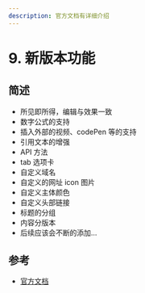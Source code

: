 ```yaml
---
description: 官方文档有详细介绍
---
```


# 9. 新版本功能

## 简述

* 所见即所得，编辑与效果一致
* 数字公式的支持
* 插入外部的视频、codePen 等的支持
* 引用文本的增强
* API 方法
* tab 选项卡
* 自定义域名
* 自定义的网址 icon 图片
* 自定义主体颜色
* 自定义头部链接
* 标题的分组
* 内容分版本
* 后续应该会不断的添加...

## 参考

* [官方文档](https://docs.gitbook.com/content-editing)

